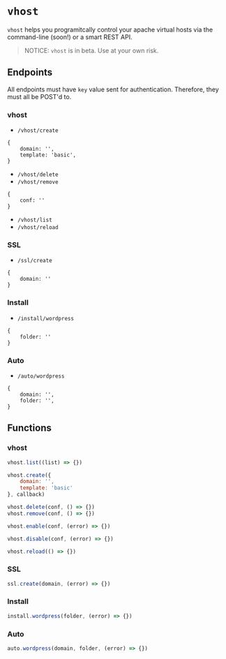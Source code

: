 # `vhost`
`vhost` helps you programitcally control your apache virtual hosts via the command-line (soon!) or a smart REST API.

> NOTICE: `vhost` is in beta. Use at your own risk.

## Endpoints

All endpoints must have `key` value sent for authentication. Therefore, they must all be POST'd to.

### vhost

* `/vhost/create`

``` 
{
    domain: '',
    template: 'basic',
}
```

* `/vhost/delete`
* `/vhost/remove`

``` 
{
    conf: ''
}
```

* `/vhost/list`
* `/vhost/reload`

### SSL

* `/ssl/create`

``` 
{
    domain: ''
}
```

### Install

* `/install/wordpress`

``` 
{
    folder: ''
}
```

### Auto

* `/auto/wordpress`

``` 
{
    domain: '',
    folder: '',
}
```

## Functions

### vhost

``` js
vhost.list((list) => {})
```

``` js
vhost.create({
    domain: '',
    template: 'basic'
}, callback)
```

``` js
vhost.delete(conf, () => {})
vhost.remove(conf, () => {})
```

``` js
vhost.enable(conf, (error) => {})
```

``` js
vhost.disable(conf, (error) => {})
```

``` js
vhost.reload(() => {})
```

### SSL

``` js
ssl.create(domain, (error) => {})
```

### Install

``` js
install.wordpress(folder, (error) => {})
```

### Auto

``` js
auto.wordpress(domain, folder, (error) => {})
```
